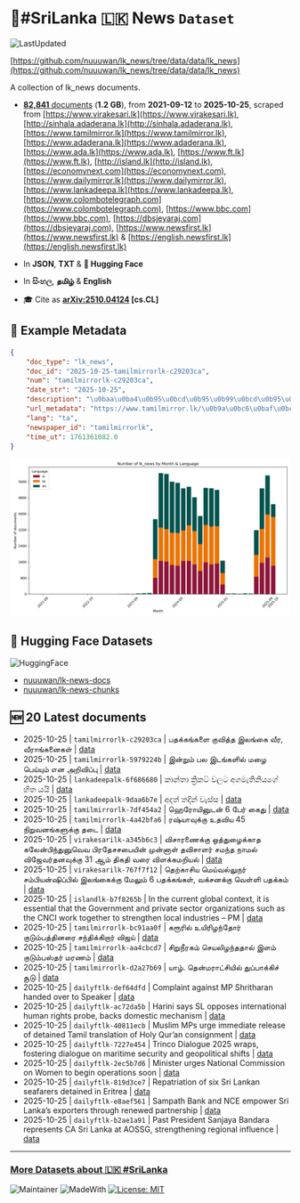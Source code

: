 # 📄#SriLanka 🇱🇰 News `Dataset`

![LastUpdated](https://img.shields.io/badge/last_updated-2025--10--25_09:00:51-green)

[https://github.com/nuuuwan/lk_news/tree/data/data/lk_news](https://github.com/nuuuwan/lk_news/tree/data/data/lk_news)

A collection of lk_news documents.

- [**82,841** documents](https://github.com/nuuuwan/lk_news/tree/data/data/lk_news) (**1.2 GB**), from **2021-09-12** to **2025-10-25**, scraped from [https://www.virakesari.lk](https://www.virakesari.lk), [http://sinhala.adaderana.lk](http://sinhala.adaderana.lk), [https://www.tamilmirror.lk](https://www.tamilmirror.lk), [https://www.adaderana.lk](https://www.adaderana.lk), [https://www.ada.lk](https://www.ada.lk), [https://www.ft.lk](https://www.ft.lk), [http://island.lk](http://island.lk), [https://economynext.com](https://economynext.com), [https://www.dailymirror.lk](https://www.dailymirror.lk), [https://www.lankadeepa.lk](https://www.lankadeepa.lk), [https://www.colombotelegraph.com](https://www.colombotelegraph.com), [https://www.bbc.com](https://www.bbc.com), [https://dbsjeyaraj.com](https://dbsjeyaraj.com), [https://www.newsfirst.lk](https://www.newsfirst.lk) & [https://english.newsfirst.lk](https://english.newsfirst.lk)

- In **JSON**, **TXT** & **🤗 Hugging Face**

- In **සිංහල**, **தமிழ்** & **English**

- 🎓 Cite as **[arXiv:2510.04124](https://arxiv.org/abs/2510.04124) [cs.CL]**

## 📝 Example Metadata

```json
{
    "doc_type": "lk_news",
    "doc_id": "2025-10-25-tamilmirrorlk-c29203ca",
    "num": "tamilmirrorlk-c29203ca",
    "date_str": "2025-10-25",
    "description": "\u0baa\u0ba4\u0b95\u0bcd\u0b95\u0b99\u0bcd\u0b95\u0bb3\u0bc8 \u0b95\u0bc1\u0bb5\u0bbf\u0ba4\u0bcd\u0ba4 \u0b87\u0bb2\u0b99\u0bcd\u0b95\u0bc8 \u0bb5\u0bc0\u0bb0, \u0bb5\u0bc0\u0bb0\u0bbe\u0b99\u0bcd\u0b95\u0ba9\u0bc8\u0b95\u0bb3\u0bcd",
    "url_metadata": "https://www.tamilmirror.lk/\u0b9a\u0bc6\u0baf\u0bcd\u0ba4\u0bbf\u0b95\u0bb3\u0bcd/\u0baa\u0ba4\u0b95\u0bcd\u0b95\u0b99\u0bcd\u0b95\u0bb3\u0bc8-\u0b95\u0bc1\u0bb5\u0bbf\u0ba4\u0bcd\u0ba4-\u0b87\u0bb2\u0b99\u0bcd\u0b95\u0bc8-\u0bb5\u0bc0\u0bb0-\u0bb5\u0bc0\u0bb0\u0bbe\u0b99\u0bcd\u0b95\u0ba9\u0bc8\u0b95\u0bb3\u0bcd/175-366808",
    "lang": "ta",
    "newspaper_id": "tamilmirrorlk",
    "time_ut": 1761361082.0
}
```

![Chart](https://raw.githubusercontent.com/nuuuwan/lk_news/refs/heads/data/data/lk_news/docs_by_month_and_lang.png)

## 🤗 Hugging Face Datasets

![HuggingFace](https://img.shields.io/badge/-HuggingFace-FDEE21?style=for-the-badge&logo=HuggingFace)

- [nuuuwan/lk-news-docs](https://huggingface.co/datasets/nuuuwan/lk-news-docs)
- [nuuuwan/lk-news-chunks](https://huggingface.co/datasets/nuuuwan/lk-news-chunks)

## 🆕 20 Latest documents

- 2025-10-25 | `tamilmirrorlk-c29203ca` | பதக்கங்களை குவித்த இலங்கை வீர, வீராங்கனைகள் | [data](https://github.com/nuuuwan/lk_news/tree/data/data/lk_news/2020s/2025/2025-10-25-tamilmirrorlk-c29203ca)
- 2025-10-25 | `tamilmirrorlk-5979224b` | இன்றும் பல இடங்களில் மழை பெய்யும் என அறிவிப்பு | [data](https://github.com/nuuuwan/lk_news/tree/data/data/lk_news/2020s/2025/2025-10-25-tamilmirrorlk-5979224b)
- 2025-10-25 | `lankadeepalk-6f686680` | කාන්තා ක්‍රිකට් වලට අගමැතිනියගේ හිත යයි | [data](https://github.com/nuuuwan/lk_news/tree/data/data/lk_news/2020s/2025/2025-10-25-lankadeepalk-6f686680)
- 2025-10-25 | `lankadeepalk-9daa6b7e` | අදත් තදින් වැස්ස | [data](https://github.com/nuuuwan/lk_news/tree/data/data/lk_news/2020s/2025/2025-10-25-lankadeepalk-9daa6b7e)
- 2025-10-25 | `tamilmirrorlk-7df454a2` | ஹெரோயினுடன் 6 பேர் கைது | [data](https://github.com/nuuuwan/lk_news/tree/data/data/lk_news/2020s/2025/2025-10-25-tamilmirrorlk-7df454a2)
- 2025-10-25 | `tamilmirrorlk-4a42bfa6` | ரஷ்யாவுக்கு உதவிய 45 நிறுவனங்களுக்கு தடை | [data](https://github.com/nuuuwan/lk_news/tree/data/data/lk_news/2020s/2025/2025-10-25-tamilmirrorlk-4a42bfa6)
- 2025-10-25 | `virakesarilk-a345b6c3` | விசாரணைக்கு ஒத்துழைக்காத கலேன்பிந்துனுவெவ பிரதேசசபையின் முன்னாள் தவிசாளர் சமந்த நாமல் விஜேவர்தனவுக்கு 31 ஆம் திகதி வரை விளக்கமறியல் | [data](https://github.com/nuuuwan/lk_news/tree/data/data/lk_news/2020s/2025/2025-10-25-virakesarilk-a345b6c3)
- 2025-10-25 | `virakesarilk-767f7f12` | தெற்காசிய மெய்வல்லுநர் சம்பியன்ஷிப்பில் இலங்கைக்கு மேலும் 6 பதக்கங்கள், வக்சனக்கு வெள்ளி பதக்கம் | [data](https://github.com/nuuuwan/lk_news/tree/data/data/lk_news/2020s/2025/2025-10-25-virakesarilk-767f7f12)
- 2025-10-25 | `islandlk-b7f8265b` | In the current global context, it is essential that the Government and private sector organizations such as the CNCI work together to strengthen local industries – PM | [data](https://github.com/nuuuwan/lk_news/tree/data/data/lk_news/2020s/2025/2025-10-25-islandlk-b7f8265b)
- 2025-10-25 | `tamilmirrorlk-bc91aa0f` | கரூரில் உயிரிழந்தோர் குடும்பத்தினரை சந்திக்கிறார் விஜய் | [data](https://github.com/nuuuwan/lk_news/tree/data/data/lk_news/2020s/2025/2025-10-25-tamilmirrorlk-bc91aa0f)
- 2025-10-25 | `tamilmirrorlk-aa4cbcd7` | சிறுநீரகம் செயலிழந்ததால் இளம் குடும்பஸ்தர் மரணம் | [data](https://github.com/nuuuwan/lk_news/tree/data/data/lk_news/2020s/2025/2025-10-25-tamilmirrorlk-aa4cbcd7)
- 2025-10-25 | `tamilmirrorlk-d2a27b69` | யாழ். தென்மராட்சியில் துப்பாக்கிச் சூடு | [data](https://github.com/nuuuwan/lk_news/tree/data/data/lk_news/2020s/2025/2025-10-25-tamilmirrorlk-d2a27b69)
- 2025-10-25 | `dailyftlk-def64dfd` | Complaint against MP Shritharan handed over to Speaker | [data](https://github.com/nuuuwan/lk_news/tree/data/data/lk_news/2020s/2025/2025-10-25-dailyftlk-def64dfd)
- 2025-10-25 | `dailyftlk-ac72da5b` | Harini says SL opposes international human rights probe, backs domestic mechanism | [data](https://github.com/nuuuwan/lk_news/tree/data/data/lk_news/2020s/2025/2025-10-25-dailyftlk-ac72da5b)
- 2025-10-25 | `dailyftlk-40811ecb` | Muslim MPs urge immediate release of detained Tamil translation of Holy Qur’an consignment | [data](https://github.com/nuuuwan/lk_news/tree/data/data/lk_news/2020s/2025/2025-10-25-dailyftlk-40811ecb)
- 2025-10-25 | `dailyftlk-7227e454` | Trinco Dialogue 2025 wraps, fostering dialogue on maritime security and geopolitical shifts | [data](https://github.com/nuuuwan/lk_news/tree/data/data/lk_news/2020s/2025/2025-10-25-dailyftlk-7227e454)
- 2025-10-25 | `dailyftlk-2ec5b7d6` | Minister urges National Commission on Women to begin operations soon | [data](https://github.com/nuuuwan/lk_news/tree/data/data/lk_news/2020s/2025/2025-10-25-dailyftlk-2ec5b7d6)
- 2025-10-25 | `dailyftlk-819d3ce7` | Repatriation of six Sri Lankan seafarers detained in Eritrea | [data](https://github.com/nuuuwan/lk_news/tree/data/data/lk_news/2020s/2025/2025-10-25-dailyftlk-819d3ce7)
- 2025-10-25 | `dailyftlk-e8aef561` | Sampath Bank and NCE empower Sri Lanka’s exporters through renewed partnership | [data](https://github.com/nuuuwan/lk_news/tree/data/data/lk_news/2020s/2025/2025-10-25-dailyftlk-e8aef561)
- 2025-10-25 | `dailyftlk-b2ae1a91` | Past President Sanjaya Bandara represents CA Sri Lanka at AOSSG, strengthening regional influence | [data](https://github.com/nuuuwan/lk_news/tree/data/data/lk_news/2020s/2025/2025-10-25-dailyftlk-b2ae1a91)

---

### [More Datasets about 🇱🇰 #SriLanka](https://github.com/nuuuwan/lk_datasets)

![Maintainer](https://img.shields.io/badge/maintainer-nuuuwan-red)
![MadeWith](https://img.shields.io/badge/made_with-python-blue)
[![License: MIT](https://img.shields.io/badge/License-MIT-yellow.svg)](https://opensource.org/licenses/MIT)
